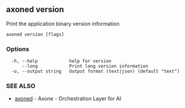 ## axoned version

Print the application binary version information

```
axoned version [flags]
```

### Options

```
  -h, --help            help for version
      --long            Print long version information
  -o, --output string   Output format (text|json) (default "text")
```

### SEE ALSO

* [axoned](axoned.md)	 - Axone - Orchestration Layer for AI
